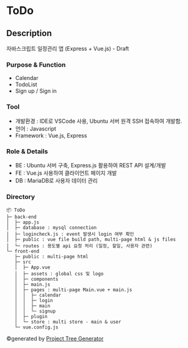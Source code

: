 # ToDo

## Description
자바스크립트 일정관리 앱 (Express + Vue.js) - Draft

### Purpose & Function
* Calendar
* TodoList
* Sign up / Sign in

### Tool
* 개발환경 : IDE로 VSCode 사용, Ubuntu 서버 원격 SSH 접속하여 개발함.
* 언어 : Javascript
* Framework : Vue.js, Express

### Role & Details
* BE : Ubuntu 서버 구축, Express.js 활용하여 REST API 설계/개발
* FE : Vue.js 사용하여 클라이언트 페이지 개발
* DB : MariaDB로 사용자 데이터 관리

### Directory
```
📦 ToDo
├─ back-end
│  ├─ app.js
│  ├─ database : mysql connection
│  ├─ logincheck.js : event 발생시 login 여부 확인
│  ├─ public : vue file build path, multi-page html & js files
│  └─ routes : 용도별 api 요청 처리 (일정, 할일, 사용자 관련)
└─ front-end
   ├─ public : multi-page html
   ├─ src
   │  ├─ App.vue
   │  ├─ assets : global css 및 logo
   │  ├─ components
   │  ├─ main.js
   │  ├─ pages : multi-page Main.vue + main.js
   │  │  ├─ calendar
   │  │  ├─ login
   │  │  ├─ main
   │  │  └─ signup
   │  ├─ plugin
   │  └─ store : multi store - main & user
   └─ vue.config.js
```
©generated by [Project Tree Generator](https://woochanleee.github.io/project-tree-generator)

